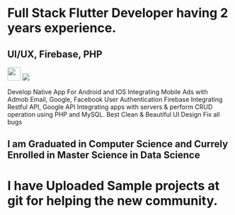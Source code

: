 # Full Stack Flutter Developer having 2 years experience.
## UI/UX, Firebase, PHP

<tr >
    <td ><img src="https://user-images.githubusercontent.com/57150383/117805216-26172900-b272-11eb-9b9d-2be969789a55.png" style="width:30px;height:30px"></td>
    <td  ><img src="https://user-images.githubusercontent.com/57150383/116878293-96052e00-ac38-11eb-9f69-ddb19405b525.png" ></td>
</tr>

Develop Native App For Android and IOS
Integrating Mobile Ads with Admob
Email, Google, Facebook User Authentication
Firebase Integrating 
Restful API, Google API
Integrating apps with servers & perform 
CRUD operation using PHP and MySQL. 
Best Clean & Beautiful UI Design
Fix all bugs

## I am Graduated in Computer Science and Currely Enrolled in Master Science in Data Science

# I have Uploaded Sample projects at git for helping the new community.
<!---
rizwanch173/rizwanch173 is a ✨ special ✨ repository because its `README.md` (this file) appears on your GitHub profile.
You can click the Preview link to take a look at your changes.
--->
